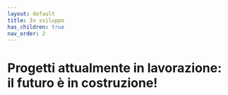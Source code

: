 ```yaml
---
layout: default
title: In sviluppo
has_children: true
nav_order: 2
---
```


# Progetti attualmente in lavorazione: il futuro è in costruzione!